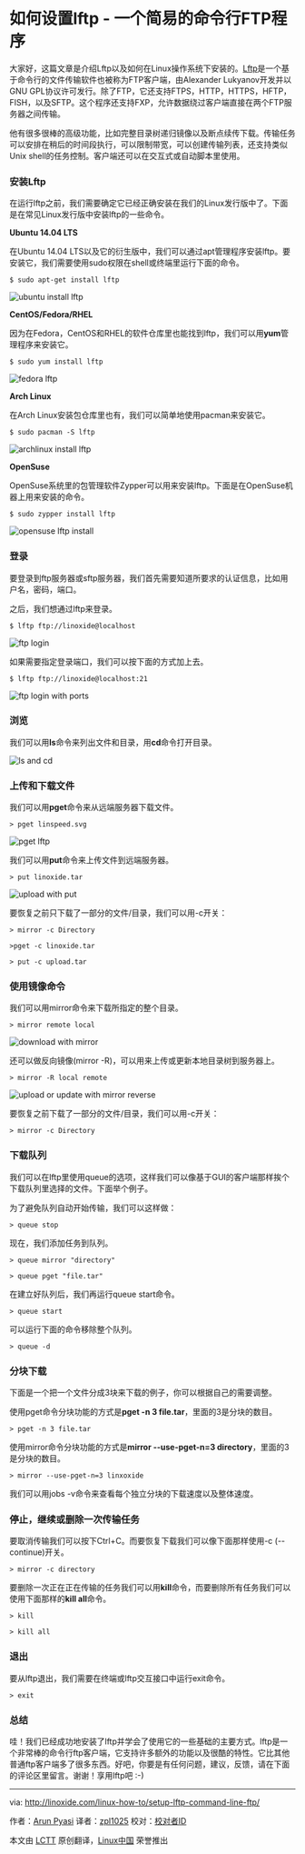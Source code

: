 如何设置lftp - 一个简易的命令行FTP程序
================================================================================
大家好，这篇文章是介绍Lftp以及如何在Linux操作系统下安装的。[Lftp][1]是一个基于命令行的文件传输软件也被称为FTP客户端，由Alexander Lukyanov开发并以GNU GPL协议许可发行。除了FTP，它还支持FTPS，HTTP，HTTPS，HFTP，FISH，以及SFTP。这个程序还支持FXP，允许数据绕过客户端直接在两个FTP服务器之间传输。

他有很多很棒的高级功能，比如完整目录树递归镜像以及断点续传下载。传输任务可以安排在稍后的时间段执行，可以限制带宽，可以创建传输列表，还支持类似Unix shell的任务控制。客户端还可以在交互式或自动脚本里使用。

### 安装Lftp ###

在运行lftp之前，我们需要确定它已经正确安装在我们的Linux发行版中了。下面是在常见Linux发行版中安装lftp的一些命令。

**Ubuntu 14.04 LTS**

在Ubuntu 14.04 LTS以及它的衍生版中，我们可以通过apt管理程序安装lftp。要安装它，我们需要使用sudo权限在shell或终端里运行下面的命令。

    $ sudo apt-get install lftp

![ubuntu install lftp](http://blog.linoxide.com/wp-content/uploads/2015/03/ubuntu-install-lftp.png)

**CentOS/Fedora/RHEL**

因为在Fedora，CentOS和RHEL的软件仓库里也能找到lftp，我们可以用**yum**管理程序来安装它。

    $ sudo yum install lftp

![fedora lftp](http://blog.linoxide.com/wp-content/uploads/2015/03/fedora-lftp.png)

**Arch Linux**

在Arch Linux安装包仓库里也有，我们可以简单地使用pacman来安装它。

    $ sudo pacman -S lftp

![archlinux install lftp](http://blog.linoxide.com/wp-content/uploads/2015/03/archlinux-install-lftp.png)

**OpenSuse**

OpenSuse系统里的包管理软件Zypper可以用来安装lftp。下面是在OpenSuse机器上用来安装的命令。

    $ sudo zypper install lftp

![opensuse lftp install](http://blog.linoxide.com/wp-content/uploads/2015/03/lftp_install.png)

### 登录 ###

要登录到ftp服务器或sftp服务器，我们首先需要知道所要求的认证信息，比如用户名，密码，端口。

之后，我们想通过lftp来登录。

    $ lftp ftp://linoxide@localhost

![ftp login](http://blog.linoxide.com/wp-content/uploads/2015/03/lftp-login.png)

如果需要指定登录端口，我们可以按下面的方式加上去。

    $ lftp ftp://linoxide@localhost:21

![ftp login with ports](http://blog.linoxide.com/wp-content/uploads/2015/03/lftp-login-port.png)

### 浏览 ###

我们可以用**ls**命令来列出文件和目录，用**cd**命令打开目录。

![ls and cd](http://blog.linoxide.com/wp-content/uploads/2015/03/ls-cd-lftp.png)

### 上传和下载文件 ###

我们可以用**pget**命令来从远端服务器下载文件。

    > pget linspeed.svg

![pget lftp](http://blog.linoxide.com/wp-content/uploads/2015/03/pget-lftp.png)

我们可以用**put**命令来上传文件到远端服务器。

    > put linoxide.tar

![upload with put](http://blog.linoxide.com/wp-content/uploads/2015/03/put-upload.png)

要恢复之前只下载了一部分的文件/目录，我们可以用-c开关：

    > mirror -c Directory

    >pget -c linoxide.tar

    > put -c upload.tar

### 使用镜像命令 ###

我们可以用mirror命令来下载所指定的整个目录。

    > mirror remote local

![download with mirror](http://blog.linoxide.com/wp-content/uploads/2015/03/mirror.png)

还可以做反向镜像(mirror -R)，可以用来上传或更新本地目录树到服务器上。

    > mirror -R local remote

![upload or update with mirror reverse](http://blog.linoxide.com/wp-content/uploads/2015/03/mirror-reverse.png)

要恢复之前下载了一部分的文件/目录，我们可以用-c开关：

    > mirror -c Directory

### 下载队列 ###

我们可以在lftp里使用queue的选项，这样我们可以像基于GUI的客户端那样挨个下载队列里选择的文件。下面举个例子。

为了避免队列自动开始传输，我们可以这样做：

    > queue stop

现在，我们添加任务到队列。

    > queue mirror "directory"

    > queue pget "file.tar"

在建立好队列后，我们再运行queue start命令。

    > queue start

可以运行下面的命令移除整个队列。

    > queue -d

### 分块下载 ###

下面是一个把一个文件分成3块来下载的例子，你可以根据自己的需要调整。

使用pget命令分块功能的方式是**pget -n 3 file.tar**，里面的3是分块的数目。

    > pget -n 3 file.tar

使用mirror命令分块功能的方式是**mirror --use-pget-n=3 directory**，里面的3是分块的数目。

    > mirror --use-pget-n=3 linxoxide

我们可以用jobs -v命令来查看每个独立分块的下载速度以及整体速度。

### 停止，继续或删除一次传输任务 ###

要取消传输我们可以按下Ctrl+C。而要恢复下载我们可以像下面那样使用-c (--continue)开关。

    > mirror -c directory

要删除一次正在正在传输的任务我们可以用**kill**命令，而要删除所有任务我们可以使用下面那样的**kill all**命令。

    > kill

    > kill all

### 退出 ###

要从lftp退出，我们需要在终端或lftp交互接口中运行exit命令。

    > exit

### 总结 ###

哇！我们已经成功地安装了lftp并学会了使用它的一些基础的主要方式。lftp是一个非常棒的命令行ftp客户端，它支持许多额外的功能以及很酷的特性。它比其他普通ftp客户端多了很多东西。好吧，你要是有任何问题，建议，反馈，请在下面的评论区里留言。谢谢！享用lftp吧 :-)

--------------------------------------------------------------------------------

via: http://linoxide.com/linux-how-to/setup-lftp-command-line-ftp/

作者：[Arun Pyasi][a]
译者：[zpl1025](https://github.com/zpl1025)
校对：[校对者ID](https://github.com/校对者ID)

本文由 [LCTT](https://github.com/LCTT/TranslateProject) 原创翻译，[Linux中国](http://linux.cn/) 荣誉推出

[a]:http://linoxide.com/author/arunp/
[1]:http://lftp.yar.ru/
